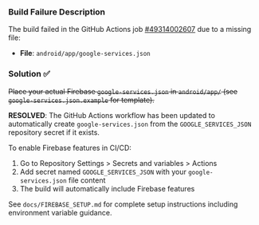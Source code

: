 ### Build Failure Description
The build failed in the GitHub Actions job [#49314002607](https://github.com/deno78/DailyGems/actions/runs/17373323592/job/49314002607) due to a missing file:

- **File**: `android/app/google-services.json`

### Solution ✅
~~Place your actual Firebase `google-services.json` in `android/app/` (see `google-services.json.example` for template).~~

**RESOLVED**: The GitHub Actions workflow has been updated to automatically create `google-services.json` from the `GOOGLE_SERVICES_JSON` repository secret if it exists. 

To enable Firebase features in CI/CD:
1. Go to Repository Settings > Secrets and variables > Actions
2. Add secret named `GOOGLE_SERVICES_JSON` with your `google-services.json` file content
3. The build will automatically include Firebase features

See `docs/FIREBASE_SETUP.md` for complete setup instructions including environment variable guidance.